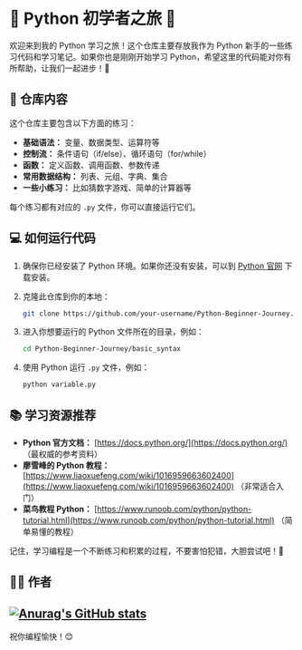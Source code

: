 # 🐍 Python 初学者之旅 🚀

欢迎来到我的 Python 学习之旅！这个仓库主要存放我作为 Python 新手的一些练习代码和学习笔记。如果你也是刚刚开始学习 Python，希望这里的代码能对你有所帮助，让我们一起进步！🎉

## 📝 仓库内容

这个仓库主要包含以下方面的练习：

*   **基础语法：** 变量、数据类型、运算符等
*   **控制流：** 条件语句（if/else）、循环语句（for/while）
*   **函数：** 定义函数、调用函数、参数传递
*   **常用数据结构：** 列表、元组、字典、集合
*   **一些小练习：** 比如猜数字游戏、简单的计算器等

每个练习都有对应的 `.py` 文件，你可以直接运行它们。

## 💻 如何运行代码

1.  确保你已经安装了 Python 环境。如果你还没有安装，可以到 [Python 官网](https://www.python.org/) 下载安装。
2.  克隆此仓库到你的本地：

    ```bash
    git clone https://github.com/your-username/Python-Beginner-Journey.git
    ```
3.  进入你想要运行的 Python 文件所在的目录，例如：

    ```bash
    cd Python-Beginner-Journey/basic_syntax
    ```
4.  使用 Python 运行 `.py` 文件，例如：

    ```bash
    python variable.py
    ```

## 📚 学习资源推荐

*   **Python 官方文档：** [https://docs.python.org/](https://docs.python.org/)  （最权威的参考资料）
*   **廖雪峰的 Python 教程：** [https://www.liaoxuefeng.com/wiki/1016959663602400](https://www.liaoxuefeng.com/wiki/1016959663602400) （非常适合入门）
*   **菜鸟教程 Python：** [https://www.runoob.com/python/python-tutorial.html](https://www.runoob.com/python/python-tutorial.html) （简单易懂的教程）

记住，学习编程是一个不断练习和积累的过程，不要害怕犯错，大胆尝试吧！💪

## 🧑‍💻 作者

[![Anurag's GitHub stats](https://github-readme-stats.vercel.app/api?username=qianye60)](https://github.com/anuraghazra/github-readme-stats)
---

祝你编程愉快！😊
